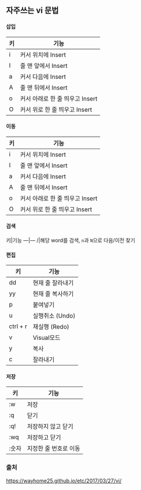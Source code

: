## 자주쓰는 vi 문법

#### 삽입
| 키 | 기능                            |
|----|---------------------------------|
| i  | 커서 위치에 Insert              |
| I  | 줄 맨 앞에서 Insert             |
| a  | 커서 다음에 Insert              |
| A  | 줄 맨 뒤에서 Insert             |
| o  | 커서 아래로 한 줄 띄우고 Insert |
| O  | 커서 위로 한 줄 띄우고 Insert   |


#### 이동
| 키 | 기능                            |
|----|---------------------------------|
| i  | 커서 위치에 Insert              |
| I  | 줄 맨 앞에서 Insert             |
| a  | 커서 다음에 Insert              |
| A  | 줄 맨 뒤에서 Insert             |
| o  | 커서 아래로 한 줄 띄우고 Insert |
| O  | 커서 위로 한 줄 띄우고 Insert   |

#### 검색
키|기능 —|— /|해당 word를 검색, `n`과 `N`으로 다음/이전 찾기

#### 편집
| 키       | 기능             |
|----------|------------------|
| dd       | 현재 줄 잘라내기 |
| yy       | 현재 줄 복사하기 |
| p        | 붙여넣기         |
| u        | 실행취소 (Undo)  |
| ctrl + r | 재실행 (Redo)    |
| v        | Visual모드       |
| y        | 복사             |
| c        | 잘라내기         |


#### 저장

| 키    | 기능                  |
|-------|-----------------------|
| :w    | 저장                  |
| :q    | 닫기                  |
| :q!   | 저장하지 않고 닫기    |
| :wq   | 저장하고 닫기         |
| :숫자 | 지정한 줄 번호로 이동 |


### 출처
https://wayhome25.github.io/etc/2017/03/27/vi/